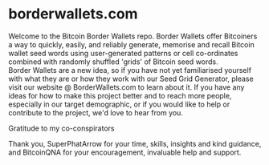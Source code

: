 # borderwallets.com
Welcome to the Bitcoin Border Wallets repo.
Border Wallets offer Bitcoiners a way to quickly, easily, and reliably generate, memorise and recall Bitcoin wallet seed words using user-generated patterns or cell co-ordinates combined with randomly shuffled 'grids' of Bitcoin seed words.
<br>
Border Wallets are a new idea, so if you have not yet familiarised yourself with what they are or how they work with our Seed Grid Generator,
please visit our website @ BorderWallets.com to learn about it.
If you have any ideas for how to make this project better and to reach more people, especially in our target demographic,
or if you would like to help or contribute to the project, we'd love to hear from you.


Gratitude to my co-conspirators

Thank you, SuperPhatArrow for your time, skills, insights and kind guidance, and BitcoinQNA for your encouragement, invaluable help and support. 
